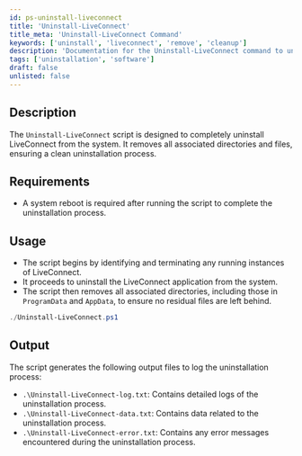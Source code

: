 ```yaml
---
id: ps-uninstall-liveconnect
title: 'Uninstall-LiveConnect'
title_meta: 'Uninstall-LiveConnect Command'
keywords: ['uninstall', 'liveconnect', 'remove', 'cleanup']
description: 'Documentation for the Uninstall-LiveConnect command to uninstall LiveConnect and remove associated directories.'
tags: ['uninstallation', 'software']
draft: false
unlisted: false
---
```


## Description
The `Uninstall-LiveConnect` script is designed to completely uninstall LiveConnect from the system. It removes all associated directories and files, ensuring a clean uninstallation process.

## Requirements
- A system reboot is required after running the script to complete the uninstallation process.

## Usage
- The script begins by identifying and terminating any running instances of LiveConnect.
- It proceeds to uninstall the LiveConnect application from the system.
- The script then removes all associated directories, including those in `ProgramData` and `AppData`, to ensure no residual files are left behind.

```powershell
./Uninstall-LiveConnect.ps1
```

## Output
The script generates the following output files to log the uninstallation process:

- `.\Uninstall-LiveConnect-log.txt`: Contains detailed logs of the uninstallation process.
- `.\Uninstall-LiveConnect-data.txt`: Contains data related to the uninstallation process.
- `.\Uninstall-LiveConnect-error.txt`: Contains any error messages encountered during the uninstallation process.